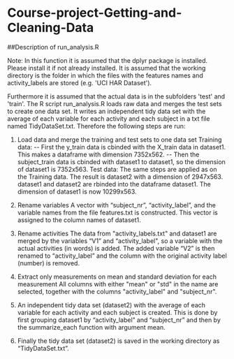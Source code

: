 # Course-project-Getting-and-Cleaning-Data
##Description of run_analysis.R

Note: In this function it is assumed that the dplyr package is installed. Please install it if not already installed.
It is assumed that the working directory is the folder in which the files with the features names and activity_labels are stored (e.g. 'UCI HAR Dataset').

Furthermore it is assumed that the actual data is in the subfolders 'test' and 'train'.
The R script run_analysis.R loads raw data and merges the test sets to create one data set. It writes an independent tidy data set with the average of each variable for each activity and each subject in a txt file named TidyDataSet.txt. Therefore the following steps are run:

1. Load data and merge the training and test sets to one data set
	Training data:
-- First the y_train data is cbinded with the X_train data in dataset1. This makes a dataframe with dimension 7352x562.
-- Then the subject_train data is cbinded with dataset1 to dataset1, so the dimension of dataset1 is 7352x563.
	Test data: The same steps are applied as on the Training data. The result is dataset2 with a 	dimension of 2947x563.
	dataset1 and dataset2 are rbinded into the dataframe dataset1. The dimension of dataset1 is 	now 10299x563.

2. Rename variables
A vector with “subject_nr”, “activity_label”, and the variable names from the file features.txt is constructed. This vector is assigned to the column names of dataset1.

3. Rename activities
The data from "activity_labels.txt" and dataset1 are merged by the variables “V1” and “activity_label", so a variable with the actual activities (in words) is added. The added variable “V2” is then renamed to “activity_label” and the column with the original activity label (number) is removed.

4. Extract only measurements on mean and standard deviation for each measurement
All columns with either "mean" or "std" in the name are selected, together with the columns "activity_label" and "subject_nr".

5. An independent tidy data set (dataset2) with the average of each variable for each activity and each subject is created. This is done by first grouping dataset1 by “activity_label” and “subject_nr” and then by the summarize_each function with argument mean.

6. Finally the tidy data set (dataset2) is saved in the working directory as “TidyDataSet.txt”.
